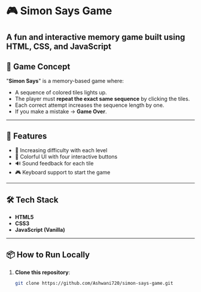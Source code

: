 # 🎮 Simon Says Game

A fun and interactive memory game built using **HTML**, **CSS**, and **JavaScript**
---

## 🧠 Game Concept

"**Simon Says**" is a memory-based game where:
- A sequence of colored tiles lights up.
- The player must **repeat the exact same sequence** by clicking the tiles.
- Each correct attempt increases the sequence length by one.
- If you make a mistake → **Game Over**.

---

## 🚀 Features

- 🔁 Increasing difficulty with each level
- 🎨 Colorful UI with four interactive buttons
- 🔊 Sound feedback for each tile
- 🎮 Keyboard support to start the game

---

## 🛠️ Tech Stack

- **HTML5**
- **CSS3**
- **JavaScript (Vanilla)**

---


## 📦 How to Run Locally

1. **Clone this repository**:
   ```bash
   git clone https://github.com/Ashwani720/simon-says-game.git
